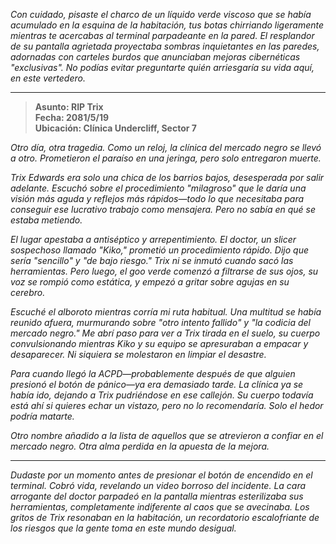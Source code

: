 _Con cuidado, pisaste el charco de un líquido verde viscoso que se había acumulado en la esquina de la habitación, tus botas chirriando ligeramente mientras te acercabas al terminal parpadeante en la pared. El resplandor de su pantalla agrietada proyectaba sombras inquietantes en las paredes, adornadas con carteles burdos que anunciaban mejoras cibernéticas "exclusivas". No podías evitar preguntarte quién arriesgaría su vida aquí, en este vertedero._

---

> **Asunto: RIP Trix**  
> **Fecha: 2081/5/19**  
> **Ubicación: Clínica Undercliff, Sector 7**

_Otro día, otra tragedia. Como un reloj, la clínica del mercado negro se llevó a otro. Prometieron el paraíso en una jeringa, pero solo entregaron muerte._

_Trix Edwards era solo una chica de los barrios bajos, desesperada por salir adelante. Escuchó sobre el procedimiento "milagroso" que le daría una visión más aguda y reflejos más rápidos—todo lo que necesitaba para conseguir ese lucrativo trabajo como mensajera. Pero no sabía en qué se estaba metiendo._

_El lugar apestaba a antiséptico y arrepentimiento. El doctor, un slicer sospechoso llamado "Kiko," prometió un procedimiento rápido. Dijo que sería "sencillo" y "de bajo riesgo." Trix ni se inmutó cuando sacó las herramientas. Pero luego, el goo verde comenzó a filtrarse de sus ojos, su voz se rompió como estática, y empezó a gritar sobre agujas en su cerebro._

_Escuché el alboroto mientras corría mi ruta habitual. Una multitud se había reunido afuera, murmurando sobre "otro intento fallido" y "la codicia del mercado negro." Me abrí paso para ver a Trix tirada en el suelo, su cuerpo convulsionando mientras Kiko y su equipo se apresuraban a empacar y desaparecer. Ni siquiera se molestaron en limpiar el desastre._

_Para cuando llegó la ACPD—probablemente después de que alguien presionó el botón de pánico—ya era demasiado tarde. La clínica ya se había ido, dejando a Trix pudriéndose en ese callejón. Su cuerpo todavía está ahí si quieres echar un vistazo, pero no lo recomendaría. Solo el hedor podría matarte._

_Otro nombre añadido a la lista de aquellos que se atrevieron a confiar en el mercado negro. Otra alma perdida en la apuesta de la mejora._

---

_Dudaste por un momento antes de presionar el botón de encendido en el terminal. Cobró vida, revelando un video borroso del incidente. La cara arrogante del doctor parpadeó en la pantalla mientras esterilizaba sus herramientas, completamente indiferente al caos que se avecinaba. Los gritos de Trix resonaban en la habitación, un recordatorio escalofriante de los riesgos que la gente toma en este mundo desigual._
